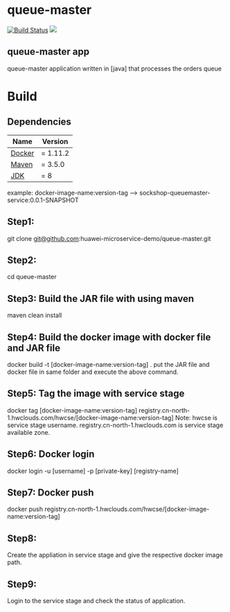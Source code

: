 # queue-master

[![Build Status](https://travis-ci.org/microservices-demo/shipping.svg?branch=master)](https://travis-ci.org/microservices-demo/queue-master)
[![](https://images.microbadger.com/badges/image/weaveworksdemos/shipping.svg)](http://microbadger.com/images/weaveworksdemos/shipping "Get your own image badge on microbadger.com")


queue-master app
---
queue-master application written in [java] that processes the orders queue

# Build

## Dependencies

<table>
  <thead>
    <tr>
      <th>Name</th>
      <th>Version</th>
    </tr>
  </thead>
  <tbody>
    <tr>
      <td><a href="https://docker.com">Docker</a></td>
      <td>= 1.11.2</td>
    </tr>
    <tr>
      <td><a href="https://maven.com">Maven</a></td>
      <td>= 3.5.0</td>
    </tr>
    <tr>
      <td><a href="https://oracle.com">JDK</a></td>
      <td>= 8</td>
    </tr>
  </tbody>
</table>

example: docker-image-name:version-tag --> sockshop-queuemaster-service:0.0.1-SNAPSHOT

## Step1: 
git clone git@github.com:huawei-microservice-demo/queue-master.git

## Step2:
cd queue-master

## Step3: Build the JAR file with using maven
maven clean install

## Step4: Build the docker image with docker file and JAR file
docker build -t [docker-image-name:version-tag] .
put the JAR file and docker file in same folder and execute the above command.

## Step5: Tag the image with service stage
docker tag [docker-image-name:version-tag]  registry.cn-north-1.hwclouds.com/hwcse/[docker-image-name:version-tag]
Note: hwcse is service stage username.
      registry.cn-north-1.hwclouds.com is service stage available zone.
      
## Step6: Docker login
docker login -u [username] -p [private-key] [registry-name]

## Step7: Docker push
docker push registry.cn-north-1.hwclouds.com/hwcse/[docker-image-name:version-tag]

## Step8: 
Create the appliation in service stage and give the respective docker image path.

## Step9: 
Login to the service stage and check the status of application.

